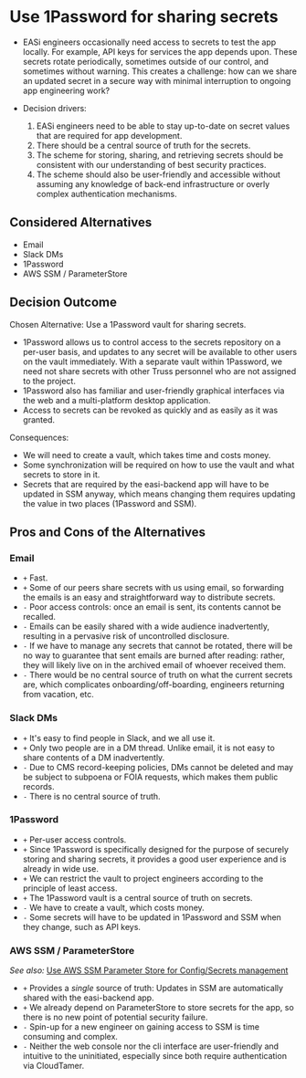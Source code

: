 # Use 1Password for sharing secrets

* EASi engineers occasionally need access to secrets to test the app locally.
  For example, API keys for services the app depends upon. These secrets rotate
  periodically, sometimes outside of our control, and sometimes without
  warning. This creates a challenge: how can we share an updated secret in a
  secure way with minimal interruption to ongoing app engineering work?

* Decision drivers:
  1. EASi engineers need to be able to stay up-to-date on secret values that
     are required for app development.
  1. There should be a central source of truth for the secrets.
  1. The scheme for storing, sharing, and retrieving secrets should be
     consistent with our understanding of best security practices.
  1. The scheme should also be user-friendly and accessible without assuming
     any knowledge of back-end infrastructure or overly complex authentication
     mechanisms.

## Considered Alternatives

* Email
* Slack DMs
* 1Password
* AWS SSM / ParameterStore

## Decision Outcome

Chosen Alternative: Use a 1Password vault for sharing secrets.

* 1Password allows us to control access to the secrets repository on a per-user
  basis, and updates to any secret will be available to other users on the
  vault immediately.  With a separate vault within 1Password, we need not share
  secrets with other Truss personnel who are not assigned to the project.
* 1Password also has familiar and user-friendly graphical interfaces via the
  web and a multi-platform desktop application.
* Access to secrets can be revoked as quickly and as easily as it was granted.

Consequences:

* We will need to create a vault, which takes time and costs money.
* Some synchronization will be required on how to use the vault and what
  secrets to store in it.
* Secrets that are required by the easi-backend app will have to be updated in
  SSM anyway, which means changing them requires updating the value in two
  places (1Password and SSM).

## Pros and Cons of the Alternatives

### Email

* `+` Fast.
* `+` Some of our peers share secrets with us using email, so forwarding the
  emails is an easy and straightforward way to distribute secrets.
* `-` Poor access controls: once an email is sent, its contents cannot be recalled.
* `-` Emails can be easily shared with a wide audience inadvertently, resulting
  in a pervasive risk of uncontrolled disclosure.
* `-` If we have to manage any secrets that cannot be rotated, there will be no
  way to guarantee that sent emails are burned after reading: rather, they will
  likely live on in the archived email of whoever received them.
* `-` There would be no central source of truth on what the current secrets
  are, which complicates onboarding/off-boarding, engineers returning from
  vacation, etc.

### Slack DMs

* `+` It's easy to find people in Slack, and we all use it.
* `+` Only two people are in a DM thread. Unlike email, it is not easy to share
  contents of a DM inadvertently.
* `-` Due to CMS record-keeping policies, DMs cannot be deleted and may be
  subject to subpoena or FOIA requests, which makes them public records.
* `-` There is no central source of truth.

### 1Password

* `+` Per-user access controls.
* `+` Since 1Password is specifically designed for the purpose of securely
  storing and sharing secrets, it provides a good user experience and is
  already in wide use.
* `+` We can restrict the vault to project engineers according to the principle
  of least access.
* `+` The 1Password vault is a central source of truth on secrets.
* `-` We have to create a vault, which costs money.
* `-` Some secrets will have to be updated in 1Password and SSM when they
  change, such as API keys.

### AWS SSM / ParameterStore

_See also:_ [Use AWS SSM Parameter Store for Config/Secrets management](./0008-ssm-for-configsecrets.md)

* `+` Provides a _single_ source of truth: Updates in SSM are automatically
  shared with the easi-backend app.
* `+` We already depend on ParameterStore to store secrets for the app, so
  there is no new point of potential security failure.
* `-` Spin-up for a new engineer on gaining access to SSM is time consuming and
  complex.
* `-` Neither the web console nor the cli interface are user-friendly and
  intuitive to the uninitiated, especially since both require authentication
  via CloudTamer.

